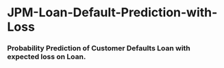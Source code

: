 # JPM-Loan-Default-Prediction-with-Loss
### Probability Prediction of Customer Defaults Loan with expected loss on Loan.
